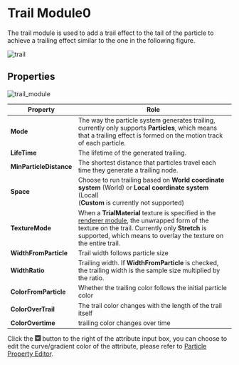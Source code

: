 # Trail Module0

The trail module is used to add a trail effect to the tail of the particle to achieve a trailing effect similar to the one in the following figure.

![trail](particle-system/trail.gif)

## Properties

![trail_module](particle-system/trail_module.png)

Property | Role
---|---
| **Mode** | The way the particle system generates trailing, currently only supports **Particles**, which means that a trailing effect is formed on the motion track of each particle.
| **LifeTime** | The lifetime of the generated trailing.
| **MinParticleDistance** | The shortest distance that particles travel each time they generate a trailing node.
| **Space** | Choose to run trailing based on **World coordinate system** (World) or **Local coordinate system** (Local)<br> (**Custom** is currently not supported)
| **TextureMode** | When a **TrialMaterial** texture is specified in the [renderer module](./renderer.md), the unwrapped form of the texture on the trail. Currently only **Stretch** is supported, which means to overlay the texture on the entire trail.
| **WidthFromParticle** | Trail width follows particle size
| **WidthRatio** | Trailing width. If **WidthFromParticle** is checked, the trailing width is the sample size multiplied by the ratio.
| **ColorFromParticle** | Whether the trailing color follows the initial particle color
| **ColorOverTrail** | The trail color changes with the length of the trail itself
| **ColorOvertime** | trailing color changes over time

Click the ![menu button](main-module/menu-button.png) button to the right of the attribute input box, you can choose to edit the curve/gradient color of the attribute, please refer to [Particle Property Editor](./editor/index.md).
